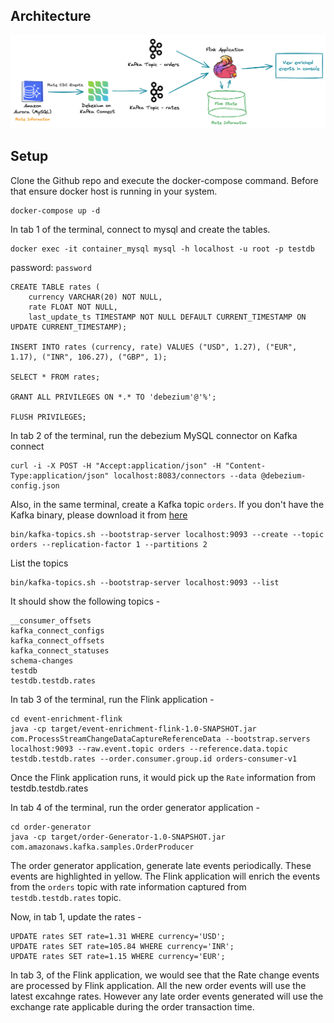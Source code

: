 
## Architecture

![Change Data Capture of reference data (rates) to enrich orders](event-enrichment-flink/src/main/resources/arch.png)

## Setup

Clone the Github repo and execute the docker-compose command. Before that ensure docker host is running in your system.  


    docker-compose up -d



In tab 1 of the terminal, connect to mysql and create the tables.  


    docker exec -it container_mysql mysql -h localhost -u root -p testdb


password: `password`


    CREATE TABLE rates (
        currency VARCHAR(20) NOT NULL, 
        rate FLOAT NOT NULL, 
        last_update_ts TIMESTAMP NOT NULL DEFAULT CURRENT_TIMESTAMP ON UPDATE CURRENT_TIMESTAMP);

    INSERT INTO rates (currency, rate) VALUES ("USD", 1.27), ("EUR", 1.17), ("INR", 106.27), ("GBP", 1);
    
    SELECT * FROM rates;

    GRANT ALL PRIVILEGES ON *.* TO 'debezium'@'%';

    FLUSH PRIVILEGES;

In tab 2 of the terminal, run the debezium MySQL connector on Kafka connect


    curl -i -X POST -H "Accept:application/json" -H "Content-Type:application/json" localhost:8083/connectors --data @debezium-config.json


Also, in the same terminal, create a Kafka topic `orders`. If you don't have the Kafka binary, please download it from [here](https://kafka.apache.org/downloads)  


    bin/kafka-topics.sh --bootstrap-server localhost:9093 --create --topic orders --replication-factor 1 --partitions 2


List the topics  


    bin/kafka-topics.sh --bootstrap-server localhost:9093 --list

    
It should show the following topics -  


    __consumer_offsets  
    kafka_connect_configs  
    kafka_connect_offsets  
    kafka_connect_statuses  
    schema-changes  
    testdb  
    testdb.testdb.rates

    

In tab 3 of the terminal, run the Flink application -  
    
    cd event-enrichment-flink
    java -cp target/event-enrichment-flink-1.0-SNAPSHOT.jar com.ProcessStreamChangeDataCaptureReferenceData --bootstrap.servers localhost:9093 --raw.event.topic orders --reference.data.topic testdb.testdb.rates --order.consumer.group.id orders-consumer-v1


Once the Flink application runs, it would pick up the `Rate` information from testdb.testdb.rates

In tab 4 of the terminal, run the order generator application -  

    cd order-generator
    java -cp target/order-Generator-1.0-SNAPSHOT.jar com.amazonaws.kafka.samples.OrderProducer


The order generator application, generate late events periodically. These events are highlighted in yellow.
The Flink application will enrich the events from the `orders` topic with rate information captured from `testdb.testdb.rates` topic.

Now, in tab 1, update the rates - 


    UPDATE rates SET rate=1.31 WHERE currency='USD';
    UPDATE rates SET rate=105.84 WHERE currency='INR';
    UPDATE rates SET rate=1.15 WHERE currency='EUR';


In tab 3, of the Flink application, we would see that the Rate change events are processed by Flink application. All the new order events will use the latest excahnge rates. However any late order events generated will use the exchange rate applicable during the order transaction time.